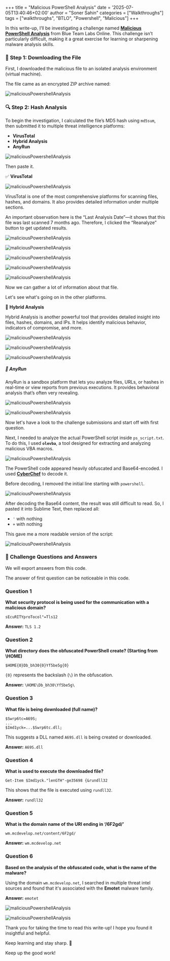 +++
title = "Malicious PowerShell Analysis"
date = '2025-07-05T13:40:46+02:00'
author = "Soner Sahin"
categories = ["Walkthroughs"]
tags = ["walkthroughs", "BTLO", "Powershell", "Malicious"]
+++

In this write-up, I’ll be investigating a challenge named [**Malicious PowerShell Analysis**](https://blueteamlabs.online/home/challenge/malicious-powershell-analysis-bf6b52faef) from Blue Team Labs Online. This challenge isn’t particularly difficult, making it a great exercise for learning or sharpening malware analysis skills.

### 🧪 **Step 1: Downloading the File**

First, I downloaded the malicious file to an isolated analysis environment (virtual machine).

The file came as an encrypted ZIP archive named:

![maliciousPowershellAnalysis](/images/Walkthroughs/MaliciousPowershellAnalysis/1.png)

### 🔍 **Step 2: Hash Analysis**

To begin the investigation, I calculated the file’s MD5 hash using `md5sum`, then submitted it to multiple threat intelligence platforms:

- **VirusTotal**
- **Hybrid Analysis**
- **AnyRun**

![maliciousPowershellAnalysis](/images/Walkthroughs/MaliciousPowershellAnalysis/2.png)

Then paste it.

✅ **VirusTotal**

![maliciousPowershellAnalysis](/images/Walkthroughs/MaliciousPowershellAnalysis/3.png)

VirusTotal is one of the most comprehensive platforms for scanning files, hashes, and domains. It also provides detailed information under multiple sections.

An important observation here is the “Last Analysis Date”—it shows that this file was last scanned 7 months ago. Therefore, I clicked the “Reanalyze” button to get updated results.

![maliciousPowershellAnalysis](/images/Walkthroughs/MaliciousPowershellAnalysis/4.png)

![maliciousPowershellAnalysis](/images/Walkthroughs/MaliciousPowershellAnalysis/5.png)

![maliciousPowershellAnalysis](/images/Walkthroughs/MaliciousPowershellAnalysis/6.png)

![maliciousPowershellAnalysis](/images/Walkthroughs/MaliciousPowershellAnalysis/7.png)

![maliciousPowershellAnalysis](/images/Walkthroughs/MaliciousPowershellAnalysis/8.png)

Now we can gather a lot of information about that file.

Let's see what's going on in the other platforms.

🧠 **Hybrid Analysis**

Hybrid Analysis is another powerful tool that provides detailed insight into files, hashes, domains, and IPs. It helps identify malicious behavior, indicators of compromise, and more.

![maliciousPowershellAnalysis](/images/Walkthroughs/MaliciousPowershellAnalysis/9.png)

![maliciousPowershellAnalysis](/images/Walkthroughs/MaliciousPowershellAnalysis/10.png)

![maliciousPowershellAnalysis](/images/Walkthroughs/MaliciousPowershellAnalysis/11.png)

##### 🧪 **AnyRun**

AnyRun is a sandbox platform that lets you analyze files, URLs, or hashes in real-time or view reports from previous executions. It provides behavioral analysis that’s often very revealing.

![maliciousPowershellAnalysis](/images/Walkthroughs/MaliciousPowershellAnalysis/12.png)

![maliciousPowershellAnalysis](/images/Walkthroughs/MaliciousPowershellAnalysis/13.png)

Now let's have a look to the challenge submissions and start off with first question.

Next, I needed to analyze the actual PowerShell script inside `ps_script.txt`. To do this, I used **`olevba`**, a tool designed for extracting and analyzing malicious VBA macros.

![maliciousPowershellAnalysis](/images/Walkthroughs/MaliciousPowershellAnalysis/14.png)

The PowerShell code appeared heavily obfuscated and Base64-encoded. I used [**CyberChef**](https://gchq.github.io/CyberChef/) to decode it.

Before decoding, I removed the initial line starting with `powershell`.

![maliciousPowershellAnalysis](/images/Walkthroughs/MaliciousPowershellAnalysis/15.png)

After decoding the Base64 content, the result was still difficult to read. So, I pasted it into Sublime Text, then replaced all:

- `'` with nothing
- `+` with nothing

This gave me a more readable version of the script:

![maliciousPowershellAnalysis](/images/Walkthroughs/MaliciousPowershellAnalysis/16.png)

### 🧩 **Challenge Questions and Answers**


We will export answers from this code.

The answer of first question can be noticeable in this code.

### **Question 1**

**What security protocol is being used for the communication with a malicious domain?**

```
sEcuRITYproTocol"=Tls12
```

**Answer:** `TLS 1.2`


### **Question 2**

**What directory does the obfuscated PowerShell create? (Starting from \HOME\)**

```
$HOME{0}Db_bh30{0}Yf5be5g{0}
```

`{0}` represents the backslash (`\`) in the obfuscation.

**Answer:** `\HOME\Db_bh30\Yf5be5g\`


### **Question 3**

**What file is being downloaded (full name)?**

```
$Swrp6tc=A69S;
...
$Imd1yck=...$Swrp6tc.dll;
```

This suggests a DLL named `A69S.dll` is being created or downloaded.

**Answer:** `A69S.dll`

### **Question 4**

**What is used to execute the downloaded file?**

```
Get-Item $Imd1yck."lenGTH"-ge35698 {&rundll32
```

This shows that the file is executed using `rundll32`.

**Answer:** `rundll32`


### **Question 5**

**What is the domain name of the URI ending in ‘/6F2gd/’**

```
wm.mcdevelop.net/content/6F2gd/
```

**Answer:** `wm.mcdevelop.net`


### **Question 6**

**Based on the analysis of the obfuscated code, what is the name of the malware?**

Using the domain `wm.mcdevelop.net`, I searched in multiple threat intel sources and found that it's associated with the **Emotet** malware family.

**Answer:** `emotet`

![maliciousPowershellAnalysis](/images/Walkthroughs/MaliciousPowershellAnalysis/17.png)

![maliciousPowershellAnalysis](/images/Walkthroughs/MaliciousPowershellAnalysis/18.png)


Thank you for taking the time to read this write-up! I hope you found it insightful and helpful. 

Keep learning and stay sharp. 👊  

Keep up the good work!



















